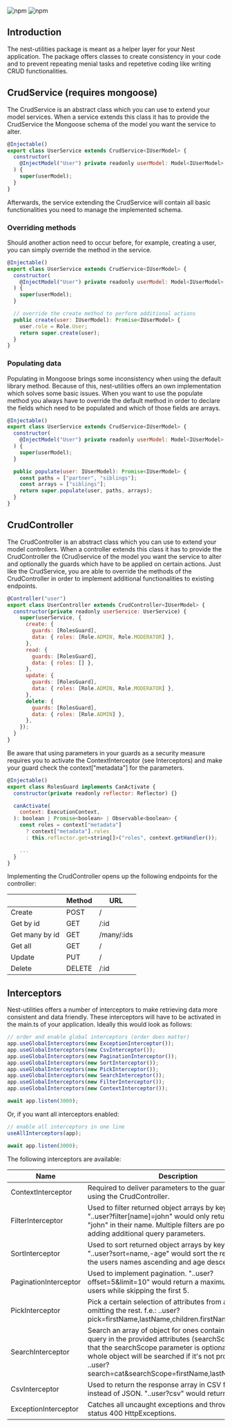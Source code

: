 ![npm](https://img.shields.io/npm/dt/nest-utilities.svg)
![npm](https://img.shields.io/npm/v/nest-utilities.svg)

## Introduction

The nest-utilities package is meant as a helper layer for your Nest application. The package offers classes to create consistency in your code and to prevent repeating menial tasks and repetetive coding like writing CRUD functionalities.

## CrudService (requires mongoose)

The CrudService is an abstract class which you can use to extend your model services. When a service extends this class it has to provide the CrudService the Mongoose schema of the model you want the service to alter.

```js
@Injectable()
export class UserService extends CrudService<IUserModel> {
  constructor(
    @InjectModel("User") private readonly userModel: Model<IUserModel>
  ) {
    super(userModel);
  }
}
```

Afterwards, the service extending the CrudService will contain all basic functionalities you need to manage the implemented schema.

### Overriding methods

Should another action need to occur before, for example, creating a user, you can simply override the method in the service.

```js
@Injectable()
export class UserService extends CrudService<IUserModel> {
  constructor(
    @InjectModel("User") private readonly userModel: Model<IUserModel>
  ) {
    super(userModel);
  }

  // override the create method to perform additional actions
  public create(user: IUserModel): Promise<IUserModel> {
    user.role = Role.User;
    return super.create(user);
  }
}
```

### Populating data

Populating in Mongoose brings some inconsistency when using the default library method. Because of this, nest-utilities offers an own implementation which solves some basic issues. When you want to use the populate method you always have to override the default method in order to declare the fields which need to be populated and which of those fields are arrays.

```js
@Injectable()
export class UserService extends CrudService<IUserModel> {
  constructor(
    @InjectModel("User") private readonly userModel: Model<IUserModel>
  ) {
    super(userModel);
  }

  public populate(user: IUserModel): Promise<IUserModel> {
    const paths = ["partner", "siblings"];
    const arrays = ["siblings"];
    return super.populate(user, paths, arrays);
  }
}
```

## CrudController

The CrudController is an abstract class which you can use to extend your model controllers. When a controller extends this class it has to provide the CrudController the (Crud)service of the model you want the service to alter and optionally the guards which have to be applied on certain actions. Just like the CrudService, you are able to override the methods of the CrudController in order to implement additional functionalities to existing endpoints.

```js
@Controller("user")
export class UserController extends CrudController<IUserModel> {
  constructor(private readonly userService: UserService) {
    super(userService, {
      create: {
        guards: [RolesGuard],
        data: { roles: [Role.ADMIN, Role.MODERATOR] },
      },
      read: {
        guards: [RolesGuard],
        data: { roles: [] },
      },
      update: {
        guards: [RolesGuard],
        data: { roles: [Role.ADMIN, Role.MODERATOR] },
      },
      delete: {
        guards: [RolesGuard],
        data: { roles: [Role.ADMIN] },
      },
    });
  }
}
```

Be aware that using parameters in your guards as a security measure requires you to activate the ContextInterceptor (see Interceptors) and make your guard check the context["metadata"] for the parameters.

```js
@Injectable()
export class RolesGuard implements CanActivate {
  constructor(private readonly reflector: Reflector) {}

  canActivate(
    context: ExecutionContext,
  ): boolean | Promise<boolean> | Observable<boolean> {
    const roles = context["metadata"]
      ? context["metadata"].roles
      : this.reflector.get<string[]>("roles", context.getHandler());

    ...
  }
}
```

Implementing the CrudController opens up the following endpoints for the controller:

|                | Method | URL        |
| -------------- | ------ | ---------- |
| Create         | POST   | /          |
| Get by id      | GET    | /:id       |
| Get many by id | GET    | /many/:ids |
| Get all        | GET    | /          |
| Update         | PUT    | /          |
| Delete         | DELETE | /:id       |

## Interceptors

Nest-utilities offers a number of interceptors to make retrieving data more consistent and data friendly. These interceptors will have to be activated in the main.ts of your application. Ideally this would look as follows:

```js
// order and enable global interceptors (order does matter)
app.useGlobalInterceptors(new ExceptionInterceptor());
app.useGlobalInterceptors(new CsvInterceptor());
app.useGlobalInterceptors(new PaginationInterceptor());
app.useGlobalInterceptors(new SortInterceptor());
app.useGlobalInterceptors(new PickInterceptor());
app.useGlobalInterceptors(new SearchInterceptor());
app.useGlobalInterceptors(new FilterInterceptor());
app.useGlobalInterceptors(new ContextInterceptor());

await app.listen(3000);
```

Or, if you want all interceptors enabled:

```js
// enable all interceptors in one line
useAllInterceptors(app);

await app.listen(3000);
```

The following interceptors are available:

| Name                  | Description                                                                                                                                                                                                                                                                             |
| --------------------- | --------------------------------------------------------------------------------------------------------------------------------------------------------------------------------------------------------------------------------------------------------------------------------------- |
| ContextInterceptor    | Required to deliver parameters to the guards when using the CrudController.                                                                                                                                                                                                             |
| FilterInterceptor     | Used to filter returned object arrays by key values. "..user?filter[name]=john" would only return users with "john" in their name. Multiple filters are possible by adding additional query parameters.                                                                                 |
| SortInterceptor       | Used to sort returned object arrays by key values. "..user?sort=name,-age" would sort the response on the users names ascending and age descending.                                                                                                                                     |
| PaginationInterceptor | Used to implement pagination. "..user?offset=5&limit=10" would return a maximum of 10 users while skipping the first 5.                                                                                                                                                                 |
| PickInterceptor       | Pick a certain selection of attributes from a response omitting the rest. f.e.: ..user?pick=firstName,lastName,children.firstName                                                                                                                                                       |
| SearchInterceptor     | Search an array of object for ones containing the given query in the provided attributes (searchScope). Note that the searchScope parameter is optional and that the whole object will be searched if it's not provided. f.e.: ..user?search=cat&searchScope=firstName,lastName,address |
| CsvInterceptor        | Used to return the response array in CSV format instead of JSON. "..user?csv" would return a CSV.                                                                                                                                                                                       |
| ExceptionInterceptor  | Catches all uncaught exceptions and throws them as status 400 HttpExceptions.                                                                                                                                                                                                           |
